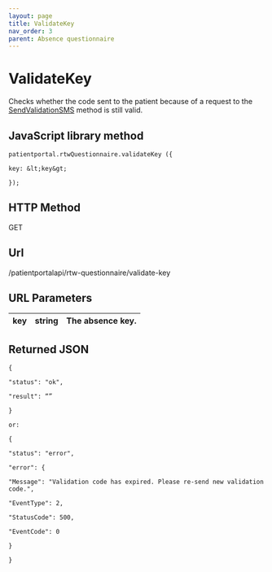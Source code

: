 ```yaml
---
layout: page
title: ValidateKey
nav_order: 3
parent: Absence questionnaire
---
```


# ValidateKeyChecks whether the code sent to the patient because of a request to the [SendValidationSMS](#_SendValidationSMS_1) method is still valid.## JavaScript library method```patientportal.rtwQuestionnaire.validateKey ({key: &lt;key&gt;});```## HTTP MethodGET## ****Url****/patientportalapi/rtw-questionnaire/validate-key## URL Parameters| key | string | The absence key. || --- | --- | --- |## Returned JSON```{"status": "ok","result": “”}or:{"status": "error","error": {"Message": "Validation code has expired. Please re-send new validation code.","EventType": 2,"StatusCode": 500,"EventCode": 0}}```